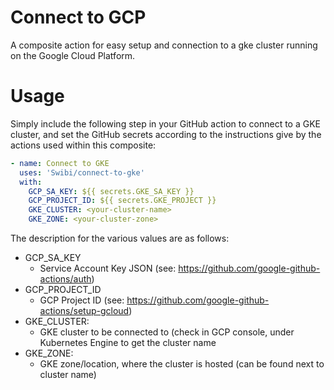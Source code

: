 # Connect to GCP
A composite action for easy setup and connection to a gke cluster running on the Google Cloud Platform. 

# Usage

Simply include the following step in your GitHub action to connect to a GKE cluster, and set the GitHub secrets according to the instructions give by the actions used within this composite:

``` yaml
- name: Connect to GKE
  uses: 'Swibi/connect-to-gke'
  with:
    GCP_SA_KEY: ${{ secrets.GKE_SA_KEY }}
    GCP_PROJECT_ID: ${{ secrets.GKE_PROJECT }}
    GKE_CLUSTER: <your-cluster-name>
    GKE_ZONE: <your-cluster-zone>
```

The description for the various values are as follows: 
* GCP_SA_KEY
    * Service Account Key JSON (see: https://github.com/google-github-actions/auth)
* GCP_PROJECT_ID
    * GCP Project ID (see: https://github.com/google-github-actions/setup-gcloud)
* GKE_CLUSTER:
    * GKE cluster to be connected to (check in GCP console, under Kubernetes Engine to get the cluster name
* GKE_ZONE: 
    * GKE zone/location, where the cluster is hosted (can be found next to cluster name)